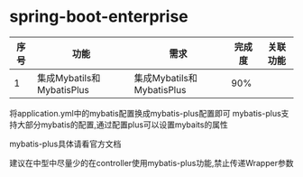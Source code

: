 # spring-boot-enterprise

|序号|功能|需求|完成度|关联功能|
|---|---|---|---|---|
|1|集成Mybatils和MybatisPlus|集成Mybatils和MybatisPlus|90%||

将application.yml中的mybatis配置换成mybatis-plus配置即可
mybatis-plus支持大部分mybatis的配置,通过配置plus可以设置mybaits的属性


mybatis-plus具体请看官方文档

建议在中型中尽量少的在controller使用mybatis-plus功能,禁止传递Wrapper参数
